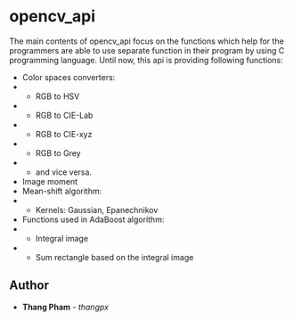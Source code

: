 # opencv_api
The main contents of opencv_api focus on the functions which help for the programmers are able to use separate function in their program by using C programming language. Until now, this api is providing following functions:
* Color spaces converters: 
* * RGB to HSV
* * RGB to CIE-Lab
* * RGB to CIE-xyz
* * RGB to Grey
* * and vice versa.
* Image moment
* Mean-shift algorithm:
* * Kernels: Gaussian, Epanechnikov
* Functions used in AdaBoost algorithm:
* * Integral image
* * Sum rectangle based on the integral image
## Author
* **Thang Pham** - *thangpx*
